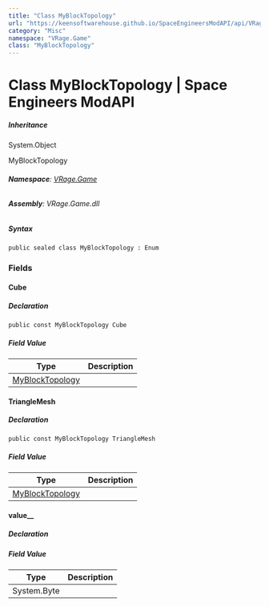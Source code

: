 ```yaml
---
title: "Class MyBlockTopology"
url: "https://keensoftwarehouse.github.io/SpaceEngineersModAPI/api/VRage.Game.MyBlockTopology.html"
category: "Misc"
namespace: "VRage.Game"
class: "MyBlockTopology"
---
```


# Class MyBlockTopology | Space Engineers ModAPI

##### Inheritance

System.Object

MyBlockTopology

###### **Namespace**: [VRage.Game](https://keensoftwarehouse.github.io/SpaceEngineersModAPI/api/VRage.Game.html)

###### **Assembly**: VRage.Game.dll

##### Syntax

```
public sealed class MyBlockTopology : Enum
```

### Fields

#### Cube

##### Declaration

```
public const MyBlockTopology Cube
```

##### Field Value

| Type | Description |
| --- | --- |
| [MyBlockTopology](https://keensoftwarehouse.github.io/SpaceEngineersModAPI/api/VRage.Game.MyBlockTopology.html) |     |

#### TriangleMesh

##### Declaration

```
public const MyBlockTopology TriangleMesh
```

##### Field Value

| Type | Description |
| --- | --- |
| [MyBlockTopology](https://keensoftwarehouse.github.io/SpaceEngineersModAPI/api/VRage.Game.MyBlockTopology.html) |     |

#### value\_\_

##### Declaration

##### Field Value

| Type | Description |
| --- | --- |
| System.Byte |     |